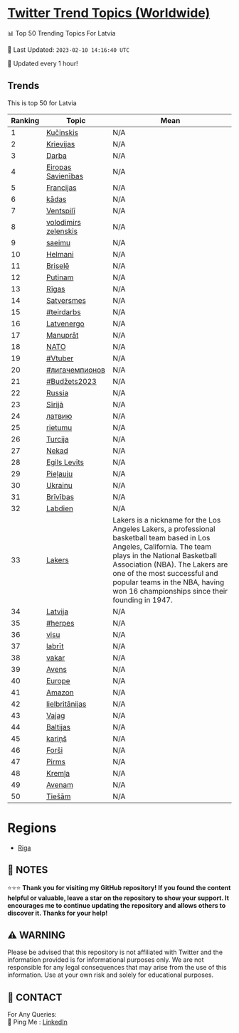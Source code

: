 [Twitter Trend Topics (Worldwide)](https://github.com/ErcinDedeoglu/Twitter-Trend-Topics)
==========


📊 Top 50 Trending Topics For Latvia

📆 Last Updated: `2023-02-10 14:16:40 UTC`

🔧 Updated every 1 hour!


## Trends

This is top 50 for Latvia

| Ranking | Topic | Mean |
| ------- | ------------ | ------------ |
| 1 | [Kučinskis](http://twitter.com/search?q=Ku%c4%8dinskis) | N/A |
| 2 | [Krievijas](http://twitter.com/search?q=Krievijas) | N/A |
| 3 | [Darba](http://twitter.com/search?q=Darba) | N/A |
| 4 | [Eiropas Savienības](http://twitter.com/search?q=Eiropas+Savien%c4%abbas) | N/A |
| 5 | [Francijas](http://twitter.com/search?q=Francijas) | N/A |
| 6 | [kādas](http://twitter.com/search?q=k%c4%81das) | N/A |
| 7 | [Ventspilī](http://twitter.com/search?q=Ventspil%c4%ab) | N/A |
| 8 | [volodimirs zelenskis](http://twitter.com/search?q=volodimirs+zelenskis) | N/A |
| 9 | [saeimu](http://twitter.com/search?q=saeimu) | N/A |
| 10 | [Helmani](http://twitter.com/search?q=Helmani) | N/A |
| 11 | [Briselē](http://twitter.com/search?q=Brisel%c4%93) | N/A |
| 12 | [Putinam](http://twitter.com/search?q=Putinam) | N/A |
| 13 | [Rīgas](http://twitter.com/search?q=R%c4%abgas) | N/A |
| 14 | [Satversmes](http://twitter.com/search?q=Satversmes) | N/A |
| 15 | [#teirdarbs](http://twitter.com/search?q=%23teirdarbs) | N/A |
| 16 | [Latvenergo](http://twitter.com/search?q=Latvenergo) | N/A |
| 17 | [Manuprāt](http://twitter.com/search?q=Manupr%c4%81t) | N/A |
| 18 | [NATO](http://twitter.com/search?q=NATO) | N/A |
| 19 | [#Vtuber](http://twitter.com/search?q=%23Vtuber) | N/A |
| 20 | [#лигачемпионов](http://twitter.com/search?q=%23%d0%bb%d0%b8%d0%b3%d0%b0%d1%87%d0%b5%d0%bc%d0%bf%d0%b8%d0%be%d0%bd%d0%be%d0%b2) | N/A |
| 21 | [#Budžets2023](http://twitter.com/search?q=%23Bud%c5%beets2023) | N/A |
| 22 | [Russia](http://twitter.com/search?q=Russia) | N/A |
| 23 | [Sīrijā](http://twitter.com/search?q=S%c4%abrij%c4%81) | N/A |
| 24 | [латвию](http://twitter.com/search?q=%d0%bb%d0%b0%d1%82%d0%b2%d0%b8%d1%8e) | N/A |
| 25 | [rietumu](http://twitter.com/search?q=rietumu) | N/A |
| 26 | [Turcija](http://twitter.com/search?q=Turcija) | N/A |
| 27 | [Nekad](http://twitter.com/search?q=Nekad) | N/A |
| 28 | [Egils Levits](http://twitter.com/search?q=Egils+Levits) | N/A |
| 29 | [Pieļauju](http://twitter.com/search?q=Pie%c4%bcauju) | N/A |
| 30 | [Ukrainu](http://twitter.com/search?q=Ukrainu) | N/A |
| 31 | [Brīvības](http://twitter.com/search?q=Br%c4%abv%c4%abbas) | N/A |
| 32 | [Labdien](http://twitter.com/search?q=Labdien) | N/A |
| 33 | [Lakers](http://twitter.com/search?q=Lakers) | Lakers is a nickname for the Los Angeles Lakers, a professional basketball team based in Los Angeles, California. The team plays in the National Basketball Association (NBA). The Lakers are one of the most successful and popular teams in the NBA, having won 16 championships since their founding in 1947. |
| 34 | [Latvija](http://twitter.com/search?q=Latvija) | N/A |
| 35 | [#herpes](http://twitter.com/search?q=%23herpes) | N/A |
| 36 | [visu](http://twitter.com/search?q=visu) | N/A |
| 37 | [labrīt](http://twitter.com/search?q=labr%c4%abt) | N/A |
| 38 | [vakar](http://twitter.com/search?q=vakar) | N/A |
| 39 | [Avens](http://twitter.com/search?q=Avens) | N/A |
| 40 | [Europe](http://twitter.com/search?q=Europe) | N/A |
| 41 | [Amazon](http://twitter.com/search?q=Amazon) | N/A |
| 42 | [lielbritānijas](http://twitter.com/search?q=lielbrit%c4%81nijas) | N/A |
| 43 | [Vajag](http://twitter.com/search?q=Vajag) | N/A |
| 44 | [Baltijas](http://twitter.com/search?q=Baltijas) | N/A |
| 45 | [kariņš](http://twitter.com/search?q=kari%c5%86%c5%a1) | N/A |
| 46 | [Forši](http://twitter.com/search?q=For%c5%a1i) | N/A |
| 47 | [Pirms](http://twitter.com/search?q=Pirms) | N/A |
| 48 | [Kremļa](http://twitter.com/search?q=Krem%c4%bca) | N/A |
| 49 | [Avenam](http://twitter.com/search?q=Avenam) | N/A |
| 50 | [Tiešām](http://twitter.com/search?q=Tie%c5%a1%c4%81m) | N/A |



# Regions

* [Riga](</Latvia/Riga.md>)



## 📝 NOTES

⭐⭐⭐ **Thank you for visiting my GitHub repository! If you found the content helpful or valuable, leave a star on the repository to show your support. It encourages me to continue updating the repository and allows others to discover it. Thanks for your help!**


## ⚠️ WARNING

Please be advised that this repository is not affiliated with Twitter and the information provided is for informational purposes only. We are not responsible for any legal consequences that may arise from the use of this information. Use at your own risk and solely for educational purposes.


## 📨 CONTACT

 For Any Queries:  
            🏓 Ping Me : [LinkedIn](https://www.linkedin.com/in/ercindedeoglu/)
